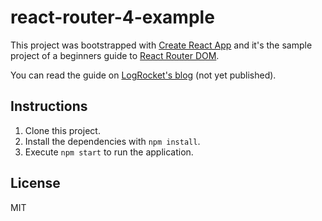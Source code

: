 # react-router-4-example
This project was bootstrapped with [Create React App](https://github.com/facebookincubator/create-react-app) and it's the sample project of a beginners guide to [React Router DOM](https://reacttraining.com/react-router/web/guides/philosophy).

You can read the guide on [LogRocket's blog](https://blog.logrocket.com/) (not yet published).

## Instructions 
1. Clone this project.
2. Install the dependencies with `npm install`.
3. Execute `npm start` to run the application.

## License
MIT